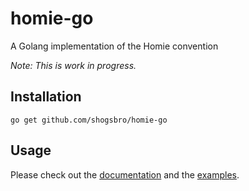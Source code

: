 # homie-go
A Golang implementation of the Homie convention

*Note: This is work in progress.*

## Installation ##
`go get github.com/shogsbro/homie-go`

## Usage ##
Please check out the [documentation](docs/) and the [examples](examples/).
